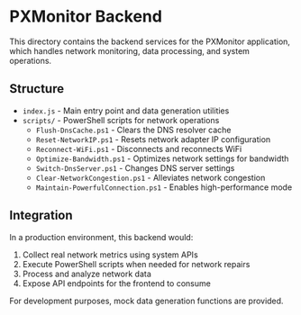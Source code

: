 
# PXMonitor Backend

This directory contains the backend services for the PXMonitor application, which handles network monitoring, data processing, and system operations.

## Structure

- `index.js` - Main entry point and data generation utilities
- `scripts/` - PowerShell scripts for network operations
  - `Flush-DnsCache.ps1` - Clears the DNS resolver cache
  - `Reset-NetworkIP.ps1` - Resets network adapter IP configuration
  - `Reconnect-WiFi.ps1` - Disconnects and reconnects WiFi
  - `Optimize-Bandwidth.ps1` - Optimizes network settings for bandwidth
  - `Switch-DnsServer.ps1` - Changes DNS server settings
  - `Clear-NetworkCongestion.ps1` - Alleviates network congestion
  - `Maintain-PowerfulConnection.ps1` - Enables high-performance mode

## Integration

In a production environment, this backend would:

1. Collect real network metrics using system APIs
2. Execute PowerShell scripts when needed for network repairs
3. Process and analyze network data
4. Expose API endpoints for the frontend to consume

For development purposes, mock data generation functions are provided.
